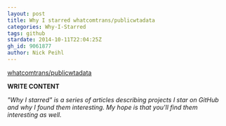 ```yaml
---
layout: post
title: Why I starred whatcomtrans/publicwtadata
categories: Why-I-Starred
tags: github
stardate: 2014-10-11T22:04:25Z
gh_id: 9061877
author: Nick Peihl
---
```


[whatcomtrans/publicwtadata](star.repo.html_url)

**WRITE CONTENT**

*"Why I starred" is a series of articles describing projects I star on GitHub and why I found them interesting. My hope is that you'll find them interesting as well.*

